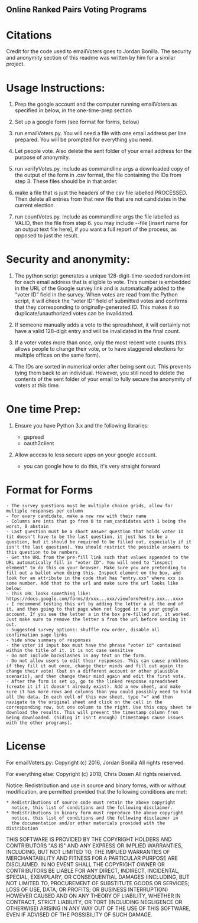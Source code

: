 ## Online Ranked Pairs Voting Programs

# Citations
Credit for the code used to emailVoters goes to Jordan Bonilla. The security and anonymity section of this readme was written by him for a similar project.

# Usage Instructions:

1. Prep the google account and the computer running emailVoters as specified in below, in the one-time-prep section

2. Set up a google form (see format for forms, below)

3. run emailVoters.py. You will need a file with one email address per line prepared. You will be prompted for everything you need.

4. Let people vote. Also delete the sent folder of your email address for the purpose of anonymity.

5. run verifyVotes.py. include as commandline args a downloaded copy of the output of the form in .csv format, the file containing the IDs from step 3. These files should be in that order.

6. make a file that is just the headers of the csv file labelled PROCESSED. Then delete all entries from that new file that are not candidates in the current election.

7. run countVotes.py. Include as commandline args the file labelled as VALID, then the file from step 6. you may include --file [insert name for an output text file here], if you want a full report of the process, as opposed to just the result.


# Security and anonymity:

1. The python script generates a unique 128-digit-time-seeded random int for each email address that is eligible to vote. This number is embedded in the URL of the Google survey link and is automatically added to the “voter ID” field in the survey. When votes are read from the Python script, it will check the “voter ID” field of submitted votes and confirms that they corresponding to originally-generated ID. This makes it so duplicate/unauthorized votes can be invalidated.

2. If someone manually adds a vote to the spreadsheet, it will certainly not have a valid 128-digit entry and will be invalidated in the final count.

3. If a voter votes more than once, only the most recent vote counts (this allows people to change their vote, or to have staggered elections for multiple offices on the same form).

4. The IDs are sorted in numerical order after being sent out. This prevents tying them back to an individual. However, you still need to delete the contents of the sent folder of your email to fully secure the anonymity of voters at this time.




# One time Prep:

1. Ensure you have Python 3.x and the following libraries:
      - gspread
      - oauth2client

2. Allow access to less secure apps on your google account.
    - you can google how to do this, it's very straight forward

# Format for Forms
    - The survey questions must be multiple choice grids, allow for multiple responses per column
    - For every candidate, make a new row with their name
    - Columns are ints that go from 0 to num_candidates with 1 being the worst, 0 abstain
    - Last question must be a short answer question that holds voter ID (it doesn't have to be the last question, it just has to be a question, but it should be required to be filled out, especially if it isn't the last question). You should restrict the possible answers to this question to be numbers.
    - Get the URL from the pre-fill link such that values appended to the URL automatically fill in "voter ID". You will need to "inspect element" to do this on your browser. Make sure you are pretending to fill out a ballot when doing this. Inspect element on the box, and look for an attribute in the code that has "entry.xxx" where xxx is some number. Add that to the url and make sure the url looks like below:
    - This URL looks something like: https://docs.google.com/forms/d/xxx...xxx/viewform?entry.xxx...xxx=
    - I recommend testing this url by adding the letter a at the end of it, and then going to that page when not logged in to your google account. If you see the letter a in the box pre-filled out, it worked. Just make sure to remove the letter a from the url before sending it out.
    - Suggested survey options: shuffle row order, disable all confirmation page links
    - hide show summary of responses
    - the voter id input box must have the phrase "voter id" contained within the title of it. it is not case sensitive
    - Do not include backslashes in any text on the form.
    - Do not allow users to edit their responses. This can cause problems if they fill it out once, change their minds and fill out again (to change their vote) (but on a different account or other plausible scenario), and then change their mind again and edit the first vote.
    - After the form is set up, go to the linked response spreadsheet (create it if it doesn't already exist). Add a new sheet, and make sure it has more rows and columns than you could possibly need to hold all the data. In each cell of this new sheet, type "=" and then navigate to the original sheet and click on the cell in the corresponding row, but one column to the right. Use this copy sheet to download the results. This will prevent the timestamp column from being downloaded. (hiding it isn't enough) (timestamps cause issues with the other programs).


# License
For emailVoters.py:
Copyright (c) 2016, Jordan Bonilla
All rights reserved.

For everything else:
Copyright (c) 2018, Chris Dosen
All rights reserved.


Notice:
Redistribution and use in source and binary forms, with or without
modification, are permitted provided that the following conditions are
met:

    * Redistributions of source code must retain the above copyright
      notice, this list of conditions and the following disclaimer.
    * Redistributions in binary form must reproduce the above copyright
      notice, this list of conditions and the following disclaimer in
      the documentation and/or other materials provided with the distribution

THIS SOFTWARE IS PROVIDED BY THE COPYRIGHT HOLDERS AND CONTRIBUTORS "AS IS"
AND ANY EXPRESS OR IMPLIED WARRANTIES, INCLUDING, BUT NOT LIMITED TO, THE
IMPLIED WARRANTIES OF MERCHANTABILITY AND FITNESS FOR A PARTICULAR PURPOSE
ARE DISCLAIMED. IN NO EVENT SHALL THE COPYRIGHT OWNER OR CONTRIBUTORS BE
LIABLE FOR ANY DIRECT, INDIRECT, INCIDENTAL, SPECIAL, EXEMPLARY, OR
CONSEQUENTIAL DAMAGES (INCLUDING, BUT NOT LIMITED TO, PROCUREMENT OF
SUBSTITUTE GOODS OR SERVICES; LOSS OF USE, DATA, OR PROFITS; OR BUSINESS
INTERRUPTION) HOWEVER CAUSED AND ON ANY THEORY OF LIABILITY, WHETHER IN
CONTRACT, STRICT LIABILITY, OR TORT (INCLUDING NEGLIGENCE OR OTHERWISE)
ARISING IN ANY WAY OUT OF THE USE OF THIS SOFTWARE, EVEN IF ADVISED OF THE
POSSIBILITY OF SUCH DAMAGE.

